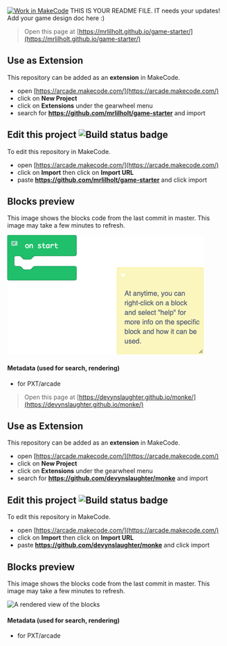 [![Work in MakeCode](https://classroom.github.com/assets/work-in-make-code-c53f0c86300af1a64cdd5dc830e2509efd17c8cb483a722cacaee84d10eb8ec9.svg)](https://classroom.github.com/online_ide?assignment_repo_id=409131&assignment_repo_type=GroupAssignmentRepo)
 THIS IS YOUR README FILE.  IT needs your updates!  Add your game design doc here :)


> Open this page at [https://mrlilholt.github.io/game-starter/](https://mrlilholt.github.io/game-starter/)

## Use as Extension

This repository can be added as an **extension** in MakeCode.

* open [https://arcade.makecode.com/](https://arcade.makecode.com/)
* click on **New Project**
* click on **Extensions** under the gearwheel menu
* search for **https://github.com/mrlilholt/game-starter** and import

## Edit this project ![Build status badge](https://github.com/mrlilholt/game-starter/workflows/MakeCode/badge.svg)

To edit this repository in MakeCode.

* open [https://arcade.makecode.com/](https://arcade.makecode.com/)
* click on **Import** then click on **Import URL**
* paste **https://github.com/mrlilholt/game-starter** and click import

## Blocks preview

This image shows the blocks code from the last commit in master.
This image may take a few minutes to refresh.

![A rendered view of the blocks](https://github.com/mrlilholt/game-starter/raw/master/.github/makecode/blocks.png)

#### Metadata (used for search, rendering)

* for PXT/arcade
<script src="https://makecode.com/gh-pages-embed.js"></script><script>makeCodeRender("{{ site.makecode.home_url }}", "{{ site.github.owner_name }}/{{ site.github.repository_name }}");</script>



> Open this page at [https://devynslaughter.github.io/monke/](https://devynslaughter.github.io/monke/)

## Use as Extension

This repository can be added as an **extension** in MakeCode.

* open [https://arcade.makecode.com/](https://arcade.makecode.com/)
* click on **New Project**
* click on **Extensions** under the gearwheel menu
* search for **https://github.com/devynslaughter/monke** and import

## Edit this project ![Build status badge](https://github.com/devynslaughter/monke/workflows/MakeCode/badge.svg)

To edit this repository in MakeCode.

* open [https://arcade.makecode.com/](https://arcade.makecode.com/)
* click on **Import** then click on **Import URL**
* paste **https://github.com/devynslaughter/monke** and click import

## Blocks preview

This image shows the blocks code from the last commit in master.
This image may take a few minutes to refresh.

![A rendered view of the blocks](https://github.com/devynslaughter/monke/raw/master/.github/makecode/blocks.png)

#### Metadata (used for search, rendering)

* for PXT/arcade
<script src="https://makecode.com/gh-pages-embed.js"></script><script>makeCodeRender("{{ site.makecode.home_url }}", "{{ site.github.owner_name }}/{{ site.github.repository_name }}");</script>
